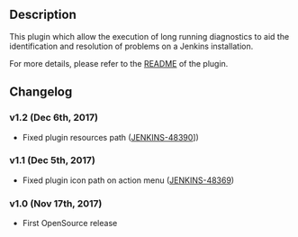 ## Description

This plugin which allow the execution of long running diagnostics to aid
the identification and resolution of problems on a Jenkins installation.

For more details, please refer to
the [README](https://github.com/jenkinsci/diagnostics-plugin/blob/master/README.md) of
the plugin.

## Changelog

### v1.2 (Dec 6th, 2017)

-   Fixed plugin resources path
    ([JENKINS-48390](https://issues.jenkins-ci.org/browse/JENKINS-48390)\])

### v1.1 (Dec 5th, 2017)

-   Fixed plugin icon path on action menu
    ([JENKINS-48369](https://issues.jenkins-ci.org/browse/JENKINS-48369))

### v1.0 (Nov 17th, 2017)

-   First OpenSource release
